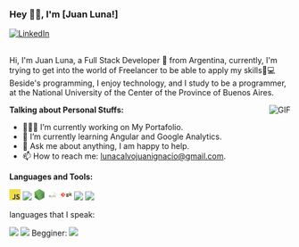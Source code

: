 ### Hey 👋🏽, I'm [Juan Luna!]

 <a href="https://www.linkedin.com/in/juan-ignacio-luna-calvo-0aa138207/">
        <img src="https://cdn-icons-png.flaticon.com/512/174/174857.png" alt="LinkedIn" width="21px">
 </a>


<br />
<br />

Hi, I'm Juan Luna, a Full Stack Developer 🚀 from Argentina, currently, I'm trying to get into the world of Freelancer to be able to apply my skills🏽‍💻 Beside's programming, I enjoy technology, and I study to be a programmer, at the National University of the Center of the Province of Buenos Aires.

  <img align="right" alt="GIF" src="https://media.giphy.com/media/836HiJc7pgzy8iNXCn/giphy.gif" />
  
**Talking about Personal Stuffs:**

- 👨🏽‍💻 I’m currently working on My Portafolio.
- 🌱 I’m currently learning  Angular and Google Analytics.
- 💬 Ask me about anything, I am happy to help.
- 📫 How to reach me: lunacalvojuanignacio@gmail.com.

**Languages and Tools:**  

<code><img height="20" src="https://raw.githubusercontent.com/github/explore/80688e429a7d4ef2fca1e82350fe8e3517d3494d/topics/javascript/javascript.png"></code>
<code><img height="20" src="https://cdn2.iconfinder.com/data/icons/designer-skills/128/angular-512.png"></code>
<code><img height="20" src="https://raw.githubusercontent.com/github/explore/80688e429a7d4ef2fca1e82350fe8e3517d3494d/topics/nodejs/nodejs.png"></code>
<code><img height="20" src="https://raw.githubusercontent.com/github/explore/80688e429a7d4ef2fca1e82350fe8e3517d3494d/topics/mysql/mysql.png"></code>
<code><img height="20" src="https://raw.githubusercontent.com/github/explore/80688e429a7d4ef2fca1e82350fe8e3517d3494d/topics/git/git.png"></code>
<code><img height="20" src="https://cdn-icons-png.flaticon.com/512/226/226777.png"></code>
<code><img height="20" src="https://cdn-icons-png.flaticon.com/512/5968/5968672.png"></code>

languages that I speak:

<code><img height="20" src="https://upload.wikimedia.org/wikipedia/commons/thumb/4/48/Argentina_flag_icon.svg/1200px-Argentina_flag_icon.svg.png"></code>
<code><img height="20" src="https://cdn-icons-png.flaticon.com/512/323/323310.png"></code>
Begginer:
<code><img height="20" src="https://cdn1.iconfinder.com/data/icons/european-country-flags/83/italy-512.png"></code>







